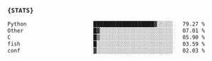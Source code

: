 ### `{STATS}` 
<!--START_SECTION:waka-->

```txt
Python                     ███████████████████▓░░░░░   79.27 %
Other                      █▓░░░░░░░░░░░░░░░░░░░░░░░   07.01 %
C                          █▒░░░░░░░░░░░░░░░░░░░░░░░   05.90 %
fish                       █░░░░░░░░░░░░░░░░░░░░░░░░   03.59 %
conf                       ▓░░░░░░░░░░░░░░░░░░░░░░░░   02.03 %
```

<!--END_SECTION:waka-->
